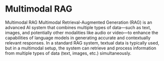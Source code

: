 # Multimodal RAG
Multimodal RAG
Multimodal Retrieval-Augmented Generation (RAG) is an advanced AI system that combines multiple types of data—such as text, images, and potentially other modalities like audio or video—to enhance the capabilities of language models in generating accurate and contextually relevant responses. In a standard RAG system, textual data is typically used, but in a multimodal setup, the system can retrieve and process information from multiple types of data (text, images, etc.) simultaneously.